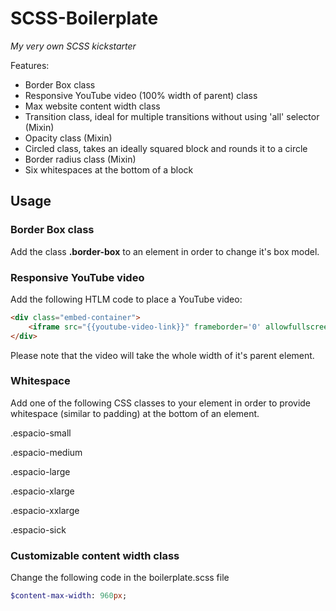 SCSS-Boilerplate
================

_My very own SCSS kickstarter_

Features:
- Border Box class
- Responsive YouTube video (100% width of parent) class
- Max website content width class
- Transition class, ideal for multiple transitions without using 'all' selector (Mixin)
- Opacity class (Mixin)
- Circled class, takes an ideally squared block and rounds it to a circle
- Border radius class (Mixin)
- Six whitespaces at the bottom of a block

## Usage


### Border Box class

Add the class **.border-box** to an element in order to change it's box model.



### Responsive YouTube video

Add the following HTLM code to place a YouTube video:
```html
<div class="embed-container">
	<iframe src="{{youtube-video-link}}" frameborder='0' allowfullscreen></iframe>
</div>
```

Please note that the video will take the whole width of it's parent element.


### Whitespace

Add one of the following CSS classes to your element in order to provide whitespace (similar to padding) at the bottom of an element.

.espacio-small

.espacio-medium

.espacio-large

.espacio-xlarge

.espacio-xxlarge

.espacio-sick



### Customizable content width class

Change the following code in the boilerplate.scss file
```sass
$content-max-width: 960px;
```



